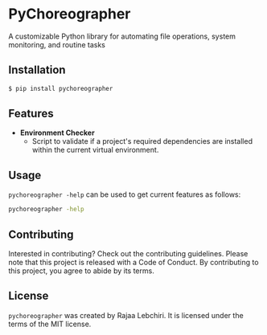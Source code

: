 # PyChoreographer

A customizable Python library for automating file operations, system monitoring, and routine tasks

## Installation

```bash
$ pip install pychoreographer
```
## Features

<!-- features-begin -->

* **Environment Checker**
    * Script to validate if a project's required dependencies are installed within the current virtual environment.

<!-- features-end -->

## Usage

`pychoreographer -help` can be used to get current features
as follows:

```bash
pychoreographer -help
```

## Contributing

Interested in contributing? Check out the contributing guidelines. 
Please note that this project is released with a Code of Conduct. 
By contributing to this project, you agree to abide by its terms.

## License

`pychoreographer` was created by Rajaa Lebchiri. It is licensed under the terms
of the MIT license.

